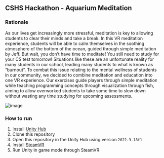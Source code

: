## CSHS Hackathon - Aquarium Meditation

### Rationale
As our lives get increasingly more stressful, meditation is key to allowing students to clear their minds and take a break. In this VR meditation experience, students will be able to calm themselves in the soothing atmosphere of the bottom of the ocean, guided through simple meditation by Jeff. But wait, you don’t have time to meditate! You still need to study for your CS test tomorrow! Situations like these are an unfortunate reality for many students in our school, leading many students to what is known as “burnout”. To combat this issue relating to the mental wellness of students in our community, we decided to combine meditation and education into one VR experience. Our exercises guide players through simple meditation while teaching programming concepts through visualization through fish, aiming to allow overworked students to take some time to slow down without wasting any time studying for upcoming assessments.

![image](https://github.com/goldspaghetti/aquarium-meditation/assets/80529810/a7bc72f6-f3fb-4544-a174-4dfb62fd0afa)

### How to run
1. Install [Unity Hub](https://unity.com/unity-hub)
2. Clone this repository
3. Open this repository in the Unity Hub using version `2022.3.18f1`
4. Install [SteamVR](https://store.steampowered.com/app/250820/SteamVR/)
5. Run Unity in game mode through SteamVR
